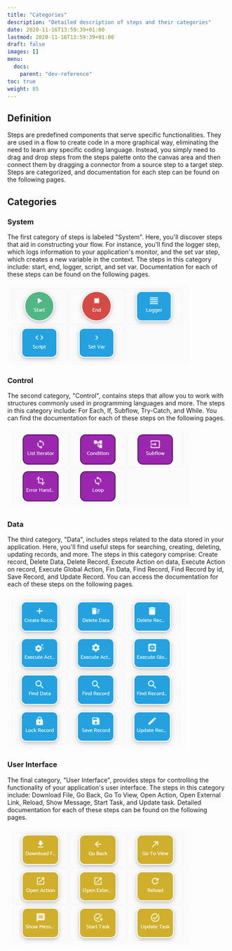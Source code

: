 ```yaml
---
title: "Categories"
description: "Detailed description of steps and their categories"
date: 2020-11-16T13:59:39+01:00
lastmod: 2020-11-16T13:59:39+01:00
draft: false
images: []
menu:
  docs:
    parent: "dev-reference"
toc: true
weight: 85
---
```


## **Definition**

Steps are predefined components that serve specific functionalities. They are used in a flow to create code in a more graphical way, eliminating the need to learn any specific coding language. Instead, you simply need to drag and drop steps from the steps palette onto the canvas area and then connect them by dragging a connector from a source step to a target step. Steps are categorized, and documentation for each step can be found on the following pages.

## **Categories**

### System

The first category of steps is labeled "System". Here, you'll discover steps that aid in constructing your flow. For instance, you'll find the logger step, which logs information to your application's monitor, and the set var step, which creates a new variable in the context. The steps in this category include: start, end, logger, script, and set var. Documentation for each of these steps can be found on the following pages.

![System Steps](/images/vendor/flows/system_steps.png)

### Control

The second category, "Control", contains steps that allow you to work with structures commonly used in programming languages and more. The steps in this category include: For Each, If, Subflow, Try-Catch, and While. You can find the documentation for each of these steps on the following pages.

![Control Steps](/images/vendor/flows/control_steps.png)

### Data

The third category, "Data", includes steps related to the data stored in your application. Here, you'll find useful steps for searching, creating, deleting, updating records, and more. The steps in this category comprise: Create record, Delete Data, Delete Record, Execute Action on data, Execute Action on record, Execute Global Action, Fin Data, Find Record, Find Record by id, Save Record, and Update Record. You can access the documentation for each of these steps on the following pages.

![Data Steps](/images/vendor/flows/data_steps.png)

### User Interface

The final category, "User Interface", provides steps for controlling the functionality of your application's user interface. The steps in this category include: Download File, Go Back, Go To View, Open Action, Open External Link, Reload, Show Message, Start Task, and Update task. Detailed documentation for each of these steps can be found on the following pages.

![UI Steps](/images/vendor/flows/ui_steps.png)


